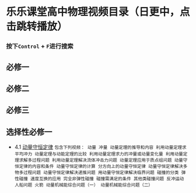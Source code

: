 # 乐乐课堂高中物理视频目录（日更中，点击跳转播放）
### 按下`Control` + `F`进行搜索

## 必修一

## 必修二

## 必修三

## 选择性必修一

  - 4.1 [动量守恒定律](https://www.bilibili.com/video/BV1ib411a7S4)
`包含下列视频：
动量
冲量
动量定理的推导和内容
利用动量定理求平均冲力
动量定理与动能定理的比较
利用动量定理求力的冲量或动量变化量
利用动量定理求解多过程问题
利用动量定理解决流体冲击力问题
动量定理应用于质点组问题
动量守恒定律的内容和条件
动量守恒定律的计算
分方向上的动量守恒定律
动量守恒定律解决多物多过程问题
动量守恒定律解决递推问题
用动量守恒定律解决临界问题
碰撞的分类
弹性碰撞
速度互换的应用
完全非弹性碰撞
碰撞需满足的条件
其他类碰撞问题
反冲运动
人船问题
火箭
动量机械能综合问题（一）
动量机械能综合问题（二）`
